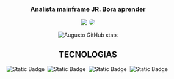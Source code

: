 
<h3 align="center"> Analista mainframe JR. Bora aprender </h3>


<div align="center"> 
<a href = "https://www.linkedin.com/in/augusto-mart/"> <img src="https://img.shields.io/badge/-Gmail-%23333?style=for-the-badge&logo=gmail&logoColor=white" target="_blank"></a>
<a href="https://www.linkedin.com/in/carolbarbosa/" target="_blank"><img src="https://img.shields.io/badge/-LinkedIn-%230077B5?style=for-the-badge&logo=linkedin&logoColor=white" style="border-radius: 30px" target="_blank"></a> 
 </div>
<div align="center">
 
![Augusto GitHub stats](https://github-readme-stats.vercel.app/api?username=guto93&show_icons=true&theme=onedark)

## TECNOLOGIAS ##

 ![Static Badge](https://img.shields.io/badge/COBOL-silver)&nbsp;
 ![Static Badge](https://img.shields.io/badge/JCL-orange)&nbsp; 
 ![Static Badge](https://img.shields.io/badge/DB2-blue)&nbsp;
 ![Static Badge](https://img.shields.io/badge/CICS-red)&nbsp; 
</div>
